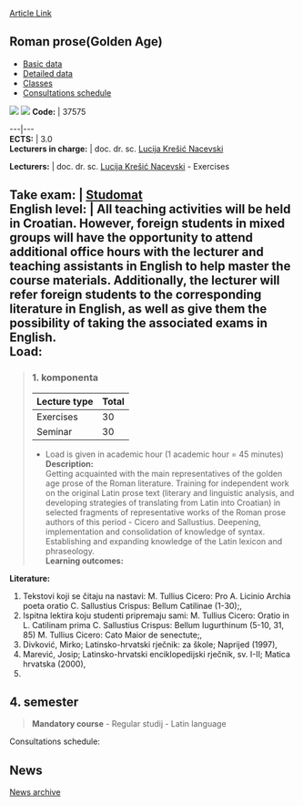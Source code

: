 [Article Link](https://www.fhs.hr/en/course/rpa)

## Roman prose(Golden Age)
  * [Basic data](https://www.fhs.hr/en/course/rpa#v1id-523829_839579_1_0 "Basic data")
  * [Detailed data](https://www.fhs.hr/en/course/rpa#v1id-523829_839579_1_1 "Detailed data")
  * [Classes](https://www.fhs.hr/en/course/rpa#v1id-523829_839579_1_2 "Classes")
  * [Consultations schedule](https://www.fhs.hr/en/course/rpa#v1id-523829_839579_1_3 "Consultations schedule")


[![](https://www.fhs.hr/img/flags/gif/hr.gif)](https://www.fhs.hr/predmet/rpzv) [![](https://www.fhs.hr/img/flags/gif/gb.gif)](https://www.fhs.hr/en/course/rpa)
**Code:** |  37575  
  
---|---  
**ECTS:** |  3.0   
**Lecturers in charge:** |  doc. dr. sc. [Lucija Krešić Nacevski](https://www.fhs.hr/staff/lucija.kresic_nacevski)   
  
**Lecturers:** |  doc. dr. sc. [Lucija Krešić Nacevski](https://www.fhs.hr/djelatnik/lucija.kresic_nacevski) - Exercises  
  
**Take exam:** |  [Studomat](http://www.isvu.hr/studomat)  
**English level:** |  All teaching activities will be held in Croatian. However, foreign students in mixed groups will have the opportunity to attend additional office hours with the lecturer and teaching assistants in English to help master the course materials. Additionally, the lecturer will refer foreign students to the corresponding literature in English, as well as give them the possibility of taking the associated exams in English.   
**Load:**  
---  
> ### 1. komponenta
> | Lecture type | Total  
> ---|---  
> Exercises | 30  
> Seminar | 30  
> * Load is given in academic hour (1 academic hour = 45 minutes)   
**Description:**  
> Getting acquainted with the main representatives of the golden age prose of the Roman literature. Training for independent work on the original Latin prose text (literary and linguistic analysis, and developing strategies of translating from Latin into Croatian) in selected fragments of representative works of the Roman prose authors of this period - Cicero and Sallustius. Deepening, implementation and consolidation of knowledge of syntax. Establishing and expanding knowledge of the Latin lexicon and phraseology.  
**Learning outcomes:**  

  
**Literature:**  
  1. Tekstovi koji se čitaju na nastavi: M. Tullius Cicero: Pro A. Licinio Archia poeta oratio C. Sallustius Crispus: Bellum Catilinae (1-30);, 
  2. Ispitna lektira koju studenti pripremaju sami: M. Tullius Cicero: Oratio in L. Catilinam prima C. Sallustius Crispus: Bellum Iugurthinum (5-10, 31, 85) M. Tullius Cicero: Cato Maior de senectute;, 
  3. Divković, Mirko; Latinsko-hrvatski rječnik: za škole; Naprijed (1997), 
  4. Marević, Josip; Latinsko-hrvatski enciklopedijski rječnik, sv. I-II; Matica hrvatska (2000), 
  5. 
  
**4. semester**  
---  
> **Mandatory course** - Regular studij - Latin language  
>   
Consultations schedule: 


## News
[News archive](https://www.fhs.hr/en/course/rpa?@=20q09#news_84111 "News archive")
